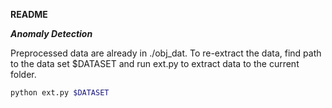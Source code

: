 **README**

***Anomaly Detection***

Preprocessed data are already in ./obj_dat. To re-extract the data, find path to the data set $DATASET and run ext.py to extract data to the current folder.
```bash
python ext.py $DATASET
```
